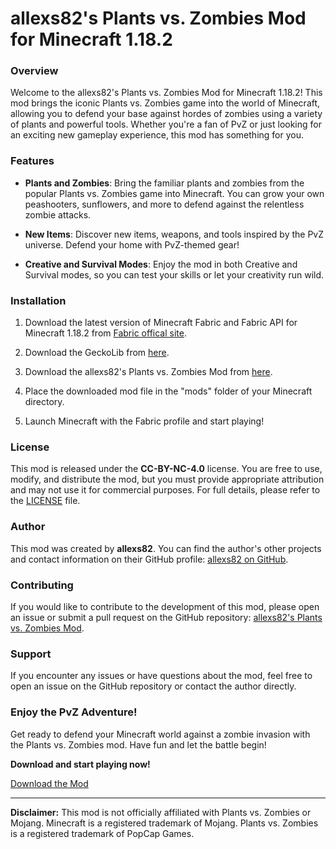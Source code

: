 # allexs82's Plants vs. Zombies Mod for Minecraft 1.18.2

### Overview

Welcome to the allexs82's Plants vs. Zombies Mod for Minecraft 1.18.2! This mod brings the iconic Plants vs. Zombies game into the world of Minecraft, allowing you to defend your base against hordes of zombies using a variety of plants and powerful tools. Whether you're a fan of PvZ or just looking for an exciting new gameplay experience, this mod has something for you.

### Features

- **Plants and Zombies**: Bring the familiar plants and zombies from the popular Plants vs. Zombies game into Minecraft. You can grow your own peashooters, sunflowers, and more to defend against the relentless zombie attacks.

- **New Items**: Discover new items, weapons, and tools inspired by the PvZ universe. Defend your home with PvZ-themed gear!

- **Creative and Survival Modes**: Enjoy the mod in both Creative and Survival modes, so you can test your skills or let your creativity run wild.

### Installation

1. Download the latest version of Minecraft Fabric and Fabric API for Minecraft 1.18.2 from [Fabric offical site](https://fabricmc.net/use/installer/).

2. Download the GeckoLib from [here](https://modrinth.com/mod/geckolib).

3. Download the allexs82's Plants vs. Zombies Mod from [here](https://modrinth.com/mod/allexs82s-plants-vs.-zombies).

4. Place the downloaded mod file in the "mods" folder of your Minecraft directory.

5. Launch Minecraft with the Fabric profile and start playing!

### License

This mod is released under the **CC-BY-NC-4.0** license. You are free to use, modify, and distribute the mod, but you must provide appropriate attribution and may not use it for commercial purposes. For full details, please refer to the [LICENSE](LICENSE) file.

### Author

This mod was created by **allexs82**. You can find the author's other projects and contact information on their GitHub profile: [allexs82 on GitHub](https://github.com/allex82).

### Contributing

If you would like to contribute to the development of this mod, please open an issue or submit a pull request on the GitHub repository: [allexs82's Plants vs. Zombies Mod](https://github.com/allex82/MC-PVZ-Mod-Fabric).

### Support

If you encounter any issues or have questions about the mod, feel free to open an issue on the GitHub repository or contact the author directly.

### Enjoy the PvZ Adventure!

Get ready to defend your Minecraft world against a zombie invasion with the Plants vs. Zombies mod. Have fun and let the battle begin!

**Download and start playing now!**

[Download the Mod](https://modrinth.com/mod/allexs82s-plants-vs.-zombies)

---

**Disclaimer:** This mod is not officially affiliated with Plants vs. Zombies or Mojang. Minecraft is a registered trademark of Mojang. Plants vs. Zombies is a registered trademark of PopCap Games.
